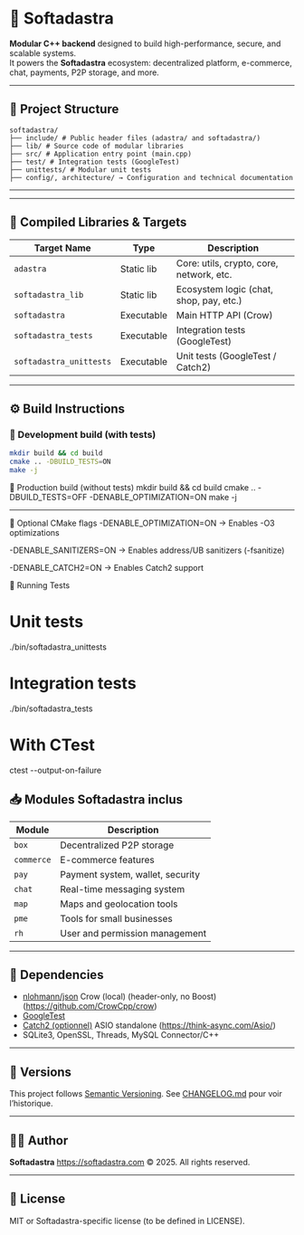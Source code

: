 # 🚀 Softadastra

**Modular C++ backend** designed to build high-performance, secure, and scalable systems.  
It powers the **Softadastra** ecosystem: decentralized platform, e-commerce, chat, payments, P2P storage, and more.

---

## 📂 Project Structure

```
softadastra/
├── include/ # Public header files (adastra/ and softadastra/)
├── lib/ # Source code of modular libraries
├── src/ # Application entry point (main.cpp)
├── test/ # Integration tests (GoogleTest)
├── unittests/ # Modular unit tests
├── config/, architecture/ → Configuration and technical documentation
```

---

---

## 🔧 Compiled Libraries & Targets

| Target Name             | Type       | Description                              |
| ----------------------- | ---------- | ---------------------------------------- |
| `adastra`               | Static lib | Core: utils, crypto, core, network, etc. |
| `softadastra_lib`       | Static lib | Ecosystem logic (chat, shop, pay, etc.)  |
| `softadastra`           | Executable | Main HTTP API (Crow)                     |
| `softadastra_tests`     | Executable | Integration tests (GoogleTest)           |
| `softadastra_unittests` | Executable | Unit tests (GoogleTest / Catch2)         |

---

## ⚙️ Build Instructions

### 🧪 Development build (with tests)

```bash
mkdir build && cd build
cmake .. -DBUILD_TESTS=ON
make -j

```

🚀 Production build (without tests)
mkdir build && cd build
cmake .. -DBUILD_TESTS=OFF -DENABLE_OPTIMIZATION=ON
make -j

---

🧪 Optional CMake flags
-DENABLE_OPTIMIZATION=ON → Enables -O3 optimizations

-DENABLE_SANITIZERS=ON → Enables address/UB sanitizers (-fsanitize)

-DENABLE_CATCH2=ON → Enables Catch2 support

🧪 Running Tests

# Unit tests

./bin/softadastra_unittests

# Integration tests

./bin/softadastra_tests

# With CTest

ctest --output-on-failure

## 📥 Modules Softadastra inclus

| Module     | Description                      |
| ---------- | -------------------------------- |
| `box`      | Decentralized P2P storage        |
| `commerce` | E-commerce features              |
| `pay`      | Payment system, wallet, security |
| `chat`     | Real-time messaging system       |
| `map`      | Maps and geolocation tools       |
| `pme`      | Tools for small businesses       |
| `rh`       | User and permission management   |

---

## 🧱 Dependencies

- [nlohmann/json](https://github.com/nlohmann/json)
  Crow (local) (header-only, no Boost)(https://github.com/CrowCpp/crow)
- [GoogleTest](https://github.com/google/googletest)
- [Catch2 (optionnel)](https://github.com/catchorg/Catch2)
  ASIO standalone (https://think-async.com/Asio/)
- SQLite3, OpenSSL, Threads, MySQL Connector/C++

---

## 🔖 Versions

This project follows [Semantic Versioning](https://semver.org/lang/fr/).
See [CHANGELOG.md](./CHANGELOG.md) pour voir l’historique.

---

## 🧑‍💻 Author

**Softadastra**
https://softadastra.com
© 2025. All rights reserved.

---

## 📄 License

MIT or Softadastra-specific license (to be defined in LICENSE).

```

```
